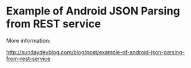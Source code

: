 # Example of Android JSON Parsing from REST service

More information:

http://sundaydevblog.com/blog/post/example-of-android-json-parsing-from-rest-service
